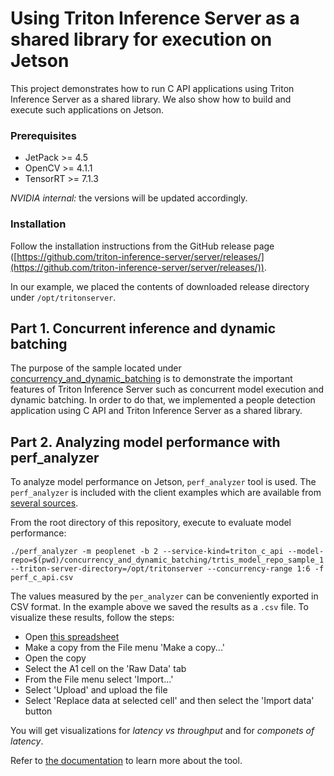 <!--
# Copyright (c) 2021, NVIDIA CORPORATION & AFFILIATES. All rights reserved.
#
# Redistribution and use in source and binary forms, with or without
# modification, are permitted provided that the following conditions
# are met:
#  * Redistributions of source code must retain the above copyright
#    notice, this list of conditions and the following disclaimer.
#  * Redistributions in binary form must reproduce the above copyright
#    notice, this list of conditions and the following disclaimer in the
#    documentation and/or other materials provided with the distribution.
#  * Neither the name of NVIDIA CORPORATION nor the names of its
#    contributors may be used to endorse or promote products derived
#    from this software without specific prior written permission.
#
# THIS SOFTWARE IS PROVIDED BY THE COPYRIGHT HOLDERS ``AS IS'' AND ANY
# EXPRESS OR IMPLIED WARRANTIES, INCLUDING, BUT NOT LIMITED TO, THE
# IMPLIED WARRANTIES OF MERCHANTABILITY AND FITNESS FOR A PARTICULAR
# PURPOSE ARE DISCLAIMED.  IN NO EVENT SHALL THE COPYRIGHT OWNER OR
# CONTRIBUTORS BE LIABLE FOR ANY DIRECT, INDIRECT, INCIDENTAL, SPECIAL,
# EXEMPLARY, OR CONSEQUENTIAL DAMAGES (INCLUDING, BUT NOT LIMITED TO,
# PROCUREMENT OF SUBSTITUTE GOODS OR SERVICES; LOSS OF USE, DATA, OR
# PROFITS; OR BUSINESS INTERRUPTION) HOWEVER CAUSED AND ON ANY THEORY
# OF LIABILITY, WHETHER IN CONTRACT, STRICT LIABILITY, OR TORT
# (INCLUDING NEGLIGENCE OR OTHERWISE) ARISING IN ANY WAY OUT OF THE USE
# OF THIS SOFTWARE, EVEN IF ADVISED OF THE POSSIBILITY OF SUCH DAMAGE.
-->

# Using Triton Inference Server as a shared library for execution on Jetson

This project demonstrates how to run C API applications using Triton Inference Server as a shared library. We also show how to build and execute such applications on Jetson.

### Prerequisites

* JetPack >= 4.5 
* OpenCV >= 4.1.1
* TensorRT >= 7.1.3

_NVIDIA internal:_ the versions will be updated accordingly.

### Installation

Follow the installation instructions from the GitHub release page ([https://github.com/triton-inference-server/server/releases/](https://github.com/triton-inference-server/server/releases/)).

In our example, we placed the contents of downloaded release directory under `/opt/tritonserver`.

## Part 1. Concurrent inference and dynamic batching

The purpose of the sample located under [concurrency_and_dynamic_batching](https://gitlab-master.nvidia.com/ekaterinas/triton-on-jetson-gesture-demo/-/tree/master/concurrency_and_dynamic_batching) is to demonstrate the important features of Triton Inference Server such as concurrent model execution and dynamic batching. In order to do that, we implemented a people detection application using C API and Triton Inference Server as a shared library.

## Part 2. Analyzing model performance with perf_analyzer

To analyze model performance on Jetson, `perf_analyzer` tool is used. The `perf_analyzer` is included with the client examples which are available from [several sources](https://github.com/triton-inference-server/client#getting-the-client-libraries-and-examples).

From the root directory of this repository, execute to evaluate model performance:

```shell
./perf_analyzer -m peoplenet -b 2 --service-kind=triton_c_api --model-repo=$(pwd)/concurrency_and_dynamic_batching/trtis_model_repo_sample_1 --triton-server-directory=/opt/tritonserver --concurrency-range 1:6 -f perf_c_api.csv
```

The values measured by the `per_analyzer` can be conveniently exported in CSV format. In the example above we saved the results as a `.csv` file. To visualize these results, follow the steps:

* Open [this spreadsheet](https://docs.google.com/spreadsheets/d/1S8h0bWBBElHUoLd2SOvQPzZzRiQ55xjyqodm_9ireiw)
* Make a copy from the File menu 'Make a copy...'
* Open the copy
* Select the A1 cell on the 'Raw Data' tab
* From the File menu select 'Import...'
* Select 'Upload' and upload the file
* Select 'Replace data at selected cell' and then select the 'Import data' button

You will get visualizations for _latency vs throughput_ and for _componets of latency_.

Refer to [the documentation](https://github.com/triton-inference-server/server/blob/main/docs/perf_analyzer.md) to learn more about the tool.
